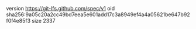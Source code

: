 version https://git-lfs.github.com/spec/v1
oid sha256:9a05c20a2cc49bd7eea5e601add17c3a8949ef4a4a05621be647b92f0f4e85f3
size 2337
